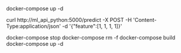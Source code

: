 docker-compose up -d

curl http://ml_api_python:5000/predict -X POST -H 'Content-Type:application/json' -d '{"feature":[1, 1, 1, 1]}'



docker-compose stop
docker-compose rm -f
docker-compose build
docker-compose up -d

